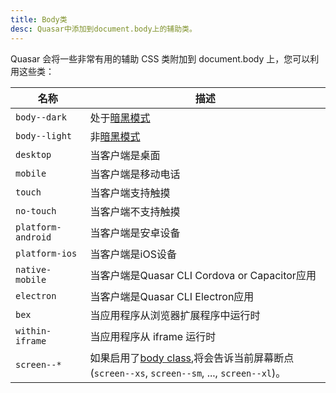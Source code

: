 ```yaml
---
title: Body类
desc: Quasar中添加到document.body上的辅助类。
---
```


Quasar 会将一些非常有用的辅助 CSS 类附加到 document.body 上，您可以利用这些类：

| 名称 | 描述 |
| --- | --- |
| `body--dark` | 处于[暗黑模式](/style/dark-mode-cn) |
| `body--light` | 非[暗黑模式](/style/dark-mode-cn) |
| `desktop` | 当客户端是桌面 |
| `mobile` | 当客户端是移动电话 |
| `touch` | 当客户端支持触摸 |
| `no-touch` | 当客户端不支持触摸 |
| `platform-android` | 当客户端是安卓设备 |
| `platform-ios` |当客户端是iOS设备 |
| `native-mobile` | 当客户端是Quasar CLI Cordova or Capacitor应用 |
| `electron` | 当客户端是Quasar CLI Electron应用 |
| `bex` | 当应用程序从浏览器扩展程序中运行时 |
| `within-iframe` | 当应用程序从 iframe 运行时 |
| `screen--*` | 如果启用了[body class](/options/screen-plugin#how-to-enable-body-classes),将会告诉当前屏幕断点(`screen--xs`, `screen--sm`, ..., `screen--xl`)。 |
